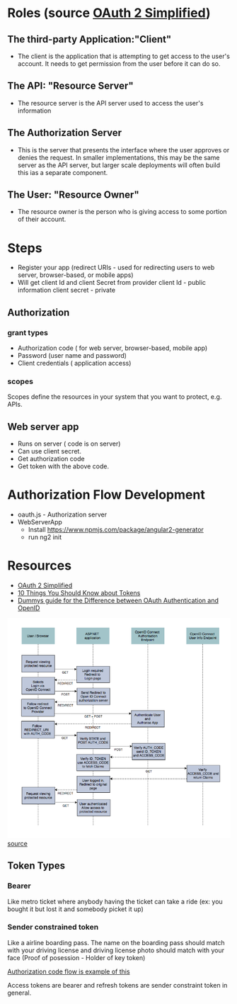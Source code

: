 # Roles (__source__ [OAuth 2 Simplified](https://aaronparecki.com/oauth-2-simplified/))
## The third-party Application:"Client"
  * The client is the application that is attempting to get access to the user's account. It needs to get permission from the user before it can do so.
## The API: "Resource Server"
  * The resource server is the API server used to access the user's information
## The Authorization Server
  * This is the server that presents the interface where the user approves or denies the request. In smaller implementations, this may be the same server as the API server, but larger scale deployments will often build this ias a separate component.
## The User: "Resource Owner"
  * The resource owner is the person who is giving access to some portion of their account.

# Steps
  * Register your app (redirect URIs - used for redirecting users to web server, browser-based, or mobile apps)
  * Will get client Id and client Secret from provider
        client Id - public information
        client secret - private
## Authorization
### grant types
   * Authorization code  ( for web server, browser-based, mobile app)
   * Password (user name and password)
   * Client credentials ( application access)

### scopes
   Scopes define the resources in your system that you want to protect, e.g. APIs.   
   
## Web server app
   * Runs on server ( code is on server)
   * Can use client secret.
   * Get authorization code
   * Get token with the above code. 

# Authorization Flow Development
  * oauth.js        - Authorization server
  * WebServerApp
     * Install https://www.npmjs.com/package/angular2-generator
     * run ng2 init
# Resources
* [OAuth 2 Simplified](https://aaronparecki.com/oauth-2-simplified/)
* [10 Things You Should Know about Tokens](https://auth0.com/blog/ten-things-you-should-know-about-tokens-and-cookies/)
* [Dummys guide for the Difference between OAuth Authentication and OpenID](http://nat.sakimura.org/2011/05/15/dummys-guide-for-the-difference-between-oauth-authentication-and-openid/)

![flow](https://github.com/sairamaj/oauth/blob/master/images/openid.png)
[source](https://andrewlock.net/an-introduction-to-openid-connect-in-asp-net-core/)

## Token Types
### Bearer
Like metro ticket where anybody having the ticket can take a ride (ex: you bought it but lost it and somebody picket it up)
### Sender constrained token
Like a airline boarding pass. The name on the boarding pass should match with your driving license and driving license photo should match with your face (Proof of posession - Holder of key token)

[Authorization code flow is example of this](https://www.youtube.com/watch?v=wm9Tfdlx3GA)

Access tokens are bearer and refresh tokens are sender constraint token in general.

